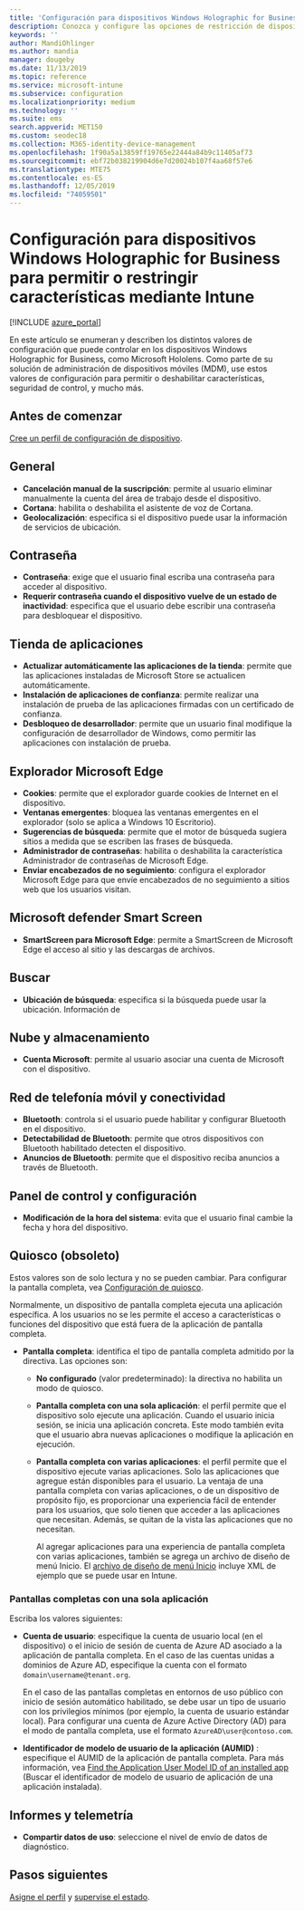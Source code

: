 ```yaml
---
title: 'Configuración para dispositivos Windows Holographic for Business: Microsoft Intune: Azure | Microsoft Docs'
description: Conozca y configure las opciones de restricción de dispositivos de Microsoft Intune para Windows Holographic for Business, incluidas la cancelación de la suscripción, la geolocalización, las contraseñas, la instalación de aplicaciones desde App Store, las cookies y los elementos emergentes de Microsoft Edge, Microsoft Defender, la búsqueda, la nube y el almacenamiento, la conectividad de Bluetooth, la hora del sistema y los datos de uso de Azure.
keywords: ''
author: MandiOhlinger
ms.author: mandia
manager: dougeby
ms.date: 11/13/2019
ms.topic: reference
ms.service: microsoft-intune
ms.subservice: configuration
ms.localizationpriority: medium
ms.technology: ''
ms.suite: ems
search.appverid: MET150
ms.custom: seodec18
ms.collection: M365-identity-device-management
ms.openlocfilehash: 1f90a5a13859ff19765e22444a84b9c11405af73
ms.sourcegitcommit: ebf72b038219904d6e7d20024b107f4aa68f57e6
ms.translationtype: MTE75
ms.contentlocale: es-ES
ms.lasthandoff: 12/05/2019
ms.locfileid: "74059501"
---
```

# <a name="windows-holographic-for-business-device-settings-to-allow-or-restrict-features-using-intune"></a>Configuración para dispositivos Windows Holographic for Business para permitir o restringir características mediante Intune

[!INCLUDE [azure_portal](../includes/azure_portal.md)]

En este artículo se enumeran y describen los distintos valores de configuración que puede controlar en los dispositivos Windows Holographic for Business, como Microsoft Hololens. Como parte de su solución de administración de dispositivos móviles (MDM), use estos valores de configuración para permitir o deshabilitar características, seguridad de control, y mucho más.

## <a name="before-you-begin"></a>Antes de comenzar

[Cree un perfil de configuración de dispositivo](device-restrictions-configure.md#create-the-profile).

## <a name="general"></a>General

- **Cancelación manual de la suscripción**: permite al usuario eliminar manualmente la cuenta del área de trabajo desde el dispositivo.
- **Cortana**: habilita o deshabilita el asistente de voz de Cortana.
- **Geolocalización**: especifica si el dispositivo puede usar la información de servicios de ubicación.

## <a name="password"></a>Contraseña

- **Contraseña**: exige que el usuario final escriba una contraseña para acceder al dispositivo.
- **Requerir contraseña cuando el dispositivo vuelve de un estado de inactividad**: especifica que el usuario debe escribir una contraseña para desbloquear el dispositivo.

## <a name="app-store"></a>Tienda de aplicaciones

- **Actualizar automáticamente las aplicaciones de la tienda**: permite que las aplicaciones instaladas de Microsoft Store se actualicen automáticamente.
- **Instalación de aplicaciones de confianza**: permite realizar una instalación de prueba de las aplicaciones firmadas con un certificado de confianza.
- **Desbloqueo de desarrollador**: permite que un usuario final modifique la configuración de desarrollador de Windows, como permitir las aplicaciones con instalación de prueba.

## <a name="microsoft-edge-browser"></a>Explorador Microsoft Edge

- **Cookies**: permite que el explorador guarde cookies de Internet en el dispositivo.
- **Ventanas emergentes**: bloquea las ventanas emergentes en el explorador (solo se aplica a Windows 10 Escritorio).
- **Sugerencias de búsqueda**: permite que el motor de búsqueda sugiera sitios a medida que se escriben las frases de búsqueda.
- **Administrador de contraseñas**: habilita o deshabilita la característica Administrador de contraseñas de Microsoft Edge.
- **Enviar encabezados de no seguimiento**: configura el explorador Microsoft Edge para que envíe encabezados de no seguimiento a sitios web que los usuarios visitan.

## <a name="microsoft-defender-smart-screen"></a>Microsoft defender Smart Screen

- **SmartScreen para Microsoft Edge**: permite a SmartScreen de Microsoft Edge el acceso al sitio y las descargas de archivos.

## <a name="search"></a>Buscar

- **Ubicación de búsqueda**: especifica si la búsqueda puede usar la ubicación. Información de

## <a name="cloud-and-storage"></a>Nube y almacenamiento

- **Cuenta Microsoft**: permite al usuario asociar una cuenta de Microsoft con el dispositivo.

## <a name="cellular-and-connectivity"></a>Red de telefonía móvil y conectividad

- **Bluetooth**: controla si el usuario puede habilitar y configurar Bluetooth en el dispositivo.
- **Detectabilidad de Bluetooth**: permite que otros dispositivos con Bluetooth habilitado detecten el dispositivo.
- **Anuncios de Bluetooth**: permite que el dispositivo reciba anuncios a través de Bluetooth.

## <a name="control-panel-and-settings"></a>Panel de control y configuración

- **Modificación de la hora del sistema**: evita que el usuario final cambie la fecha y hora del dispositivo.

## <a name="kiosk---obsolete"></a>Quiosco (obsoleto)

Estos valores son de solo lectura y no se pueden cambiar. Para configurar la pantalla completa, vea [Configuración de quiosco](kiosk-settings-holographic.md).

Normalmente, un dispositivo de pantalla completa ejecuta una aplicación específica. A los usuarios no se les permite el acceso a características o funciones del dispositivo que está fuera de la aplicación de pantalla completa.

- **Pantalla completa**: identifica el tipo de pantalla completa admitido por la directiva. Las opciones son:

  - **No configurado** (valor predeterminado): la directiva no habilita un modo de quiosco. 
  - **Pantalla completa con una sola aplicación**: el perfil permite que el dispositivo solo ejecute una aplicación. Cuando el usuario inicia sesión, se inicia una aplicación concreta. Este modo también evita que el usuario abra nuevas aplicaciones o modifique la aplicación en ejecución.
  - **Pantalla completa con varias aplicaciones**: el perfil permite que el dispositivo ejecute varias aplicaciones. Solo las aplicaciones que agregue están disponibles para el usuario. La ventaja de una pantalla completa con varias aplicaciones, o de un dispositivo de propósito fijo, es proporcionar una experiencia fácil de entender para los usuarios, que solo tienen que acceder a las aplicaciones que necesitan. Además, se quitan de la vista las aplicaciones que no necesitan. 
  
    Al agregar aplicaciones para una experiencia de pantalla completa con varias aplicaciones, también se agrega un archivo de diseño de menú Inicio. El [archivo de diseño de menú Inicio](/hololens/hololens-kiosk#start-layout-file-for-mdm-intune-and-others) incluye XML de ejemplo que se puede usar en Intune. 

### <a name="single-app-kiosks"></a>Pantallas completas con una sola aplicación

Escriba los valores siguientes:

- **Cuenta de usuario**: especifique la cuenta de usuario local (en el dispositivo) o el inicio de sesión de cuenta de Azure AD asociado a la aplicación de pantalla completa. En el caso de las cuentas unidas a dominios de Azure AD, especifique la cuenta con el formato `domain\username@tenant.org`. 

    En el caso de las pantallas completas en entornos de uso público con inicio de sesión automático habilitado, se debe usar un tipo de usuario con los privilegios mínimos (por ejemplo, la cuenta de usuario estándar local). Para configurar una cuenta de Azure Active Directory (AD) para el modo de pantalla completa, use el formato `AzureAD\user@contoso.com`.

- **Identificador de modelo de usuario de la aplicación (AUMID)** : especifique el AUMID de la aplicación de pantalla completa. Para más información, vea [Find the Application User Model ID of an installed app](https://docs.microsoft.com/windows-hardware/customize/enterprise/find-the-application-user-model-id-of-an-installed-app) (Buscar el identificador de modelo de usuario de aplicación de una aplicación instalada).

## <a name="reporting-and-telemetry"></a>Informes y telemetría

- **Compartir datos de uso**: seleccione el nivel de envío de datos de diagnóstico.

## <a name="next-steps"></a>Pasos siguientes

[Asigne el perfil](device-profile-assign.md) y [supervise el estado](device-profile-monitor.md).
